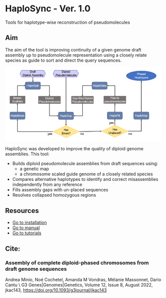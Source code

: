 # HaploSync - Ver. 1.0
Tools for haplotype-wise reconstruction of pseudomolecules

## Aim
The aim of the tool is improving continuity of a given genome draft assembly up to pseudomolecule representation using a closely relate species as guide to sort and direct the query sequences.  

![HaploSync Diagram](./manual/Workflows/Diagram.png)

HaploSync was developed to improve the quality of diploid genome assemblies. This tool:

* Builds diploid pseudomolecule assemblies from draft sequences using:
  * a genetic map 
  * a chromosome scaled guide genome of a closely related species 
* Compares alternative haplotypes to identify and correct misassemblies independently from any reference
* Fills assembly gaps with un-placed sequences
* Resolves collapsed homozygous regions

## Resources
  * [Go to installation](manual/Install.md)
  * [Go to manual](manual/Readme.md)
  * [Go to tutorials](tutorials/Readme.md)
  
## Cite:
### Assembly of complete diploid-phased chromosomes from draft genome sequences 
Andrea Minio, Noé Cochetel, Amanda M Vondras, Mélanie Massonnet, Dario Cantu \\
G3 Genes|Genomes|Genetics, Volume 12, Issue 8, August 2022, jkac143, https://doi.org/10.1093/g3journal/jkac143


